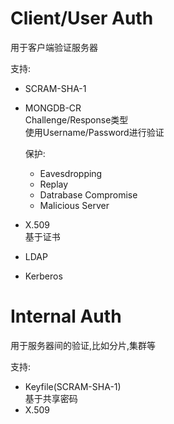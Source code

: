 # Client/User Auth
用于客户端验证服务器

支持:
- SCRAM-SHA-1
- MONGDB-CR  
  Challenge/Response类型  
  使用Username/Password进行验证

  保护:
  - Eavesdropping
  - Replay
  - Datrabase Compromise
  - Malicious Server
- X.509  
  基于证书
- LDAP
- Kerberos


# Internal Auth
用于服务器间的验证,比如分片,集群等

支持:
- Keyfile(SCRAM-SHA-1)  
  基于共享密码
- X.509